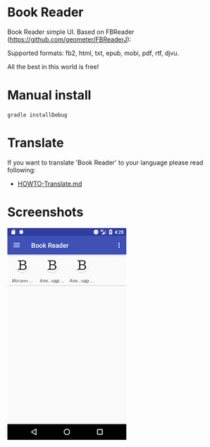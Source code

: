 # Book Reader

Book Reader simple UI. Based on FBReader (https://github.com/geometer/FBReaderJ):

Supported formats: fb2, html, txt, epub, mobi, pdf, rtf, djvu.

All the best in this world is free!

# Manual install

    gradle installDebug

# Translate

If you want to translate 'Book Reader' to your language  please read following:

  * [HOWTO-Translate.md](/docs/HOWTO-Translate.md)

# Screenshots

![shot](/docs/shot.png)